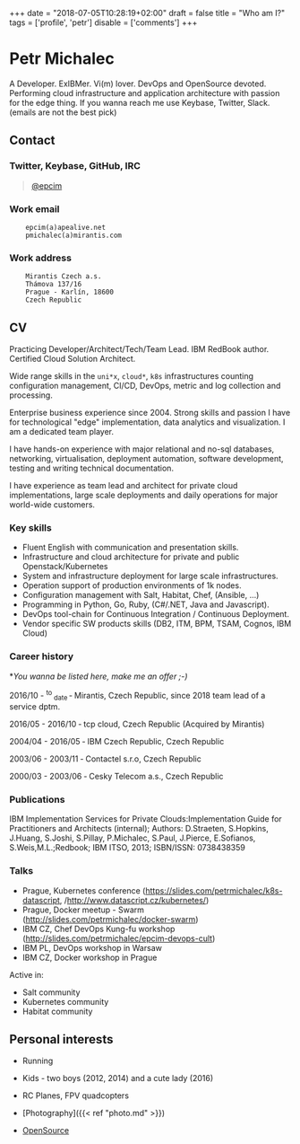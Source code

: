 +++
date = "2018-07-05T10:28:19+02:00"
draft = false
title = "Who am I?"
tags = ['profile', 'petr']
disable = ['comments']
+++

# Petr Michalec

A Developer. ExIBMer. Vi(m) lover. DevOps and OpenSource devoted.
Performing cloud infrastructure and application architecture with passion for the edge thing.
If you wanna reach me use Keybase, Twitter, Slack. (emails are not the best pick)

## Contact

<!-- for these who are used to read between lines of code ;-)
Mobile number:
    00420-734-420-347
-->

### Twitter, Keybase, GitHub, IRC

> [@epcim](https://keybase.io/epcim)

### Work email
```none
    epcim(a)apealive.net
    pmichalec(a)mirantis.com

```

### Work address

```none
    Mirantis Czech a.s.
    Thámova 137/16
    Prague - Karlín, 18600
    Czech Republic

```
<!--
    IBM Czech Republic
    THE PARK, V PARKU 2294/4, Building: 1480
    PRAHA , 14800
    Czech Republic
-->

## CV

Practicing Developer/Architect/Tech/Team Lead. IBM RedBook author. Certified Cloud Solution
Architect.

Wide range skills in the `uni*x`, `cloud*`, `k8s` infrastructures counting configuration management,
CI/CD, DevOps, metric and log collection and processing.

Enterprise business experience since 2004. Strong skills and passion I
have for technological "edge" implementation, data analytics and visualization.
I am a dedicated team player.

I have hands-on experience with major relational and no-sql databases, networking,
virtualisation, deployment automation, software development, testing and writing technical documentation.

I have experience as team lead and architect for private cloud implementations, large scale deployments and
daily operations for major world-wide customers.


### Key skills

- Fluent English with communication and presentation skills.
- Infrastructure and cloud architecture for private and public Openstack/Kubernetes
- System and infrastructure deployment for large scale infrastructures.
- Operation support of production environments of 1k nodes.
- Configuration management with Salt, Habitat, Chef, (Ansible, ...)
- Programming in Python, Go, Ruby, (C#/.NET, Java and Javascript).
- DevOps tool-chain for Continuous Integration / Continuous Deployment.
- Vendor specific SW products skills (DB2, ITM, BPM, TSAM, Cognos, IBM Cloud)


### Career history

**You wanna be listed here, make me an offer ;-)*

2016/10 - <sup> to </sup><sub> date </sub> &dash; Mirantis, Czech Republic, since 2018 team lead of a service dptm.

2016/05 - 2016/10 &dash; tcp cloud, Czech Republic (Acquired by Mirantis)

2004/04 - 2016/05 &dash; IBM Czech Republic, Czech Republic

2003/06 - 2003/11 &dash; Contactel s.r.o, Czech Republic

2000/03 - 2003/06 &dash; Cesky Telecom a.s., Czech Republic


### Publications

IBM Implementation Services for Private Clouds:Implementation Guide for Practitioners and Architects (internal);
Authors: D.Straeten, S.Hopkins, J.Huang, S.Joshi, S.Pillay, P.Michalec, S.Paul, J.Pierce, E.Sofianos, S.Weis,M.L.;Redbook; IBM ITSO, 2013; ISBN/ISSN: 0738438359


### Talks

* Prague, Kubernetes conference (https://slides.com/petrmichalec/k8s-datascript, /http://www.datascript.cz/kubernetes/)
* Prague, Docker meetup - Swarm (http://slides.com/petrmichalec/docker-swarm)
* IBM CZ, Chef DevOps Kung-fu workshop (http://slides.com/petrmichalec/epcim-devops-cult)
* IBM PL, DevOps workshop in Warsaw
* IBM CZ, Docker workshop in Prague

Active in:

* Salt community
* Kubernetes community
* Habitat community


## Personal interests

* Running

* Kids - two boys (2012, 2014) and a cute lady (2016)

* RC Planes, FPV quadcopters

* [Photography]({{< ref "photo.md" >}})

* [OpenSource](https://github.com/epcim)






